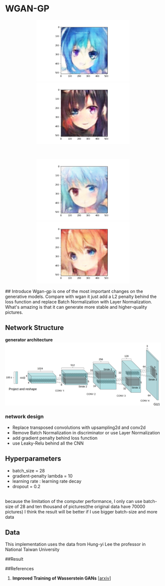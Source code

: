 # WGAN-GP
<p align="center"><img width="300px" src="https://github.com/Yukino1010/WGAN-GP/blob/master/picture/1.png" /><img width="300px" src="https://github.com/Yukino1010/WGAN-GP/blob/master/picture/2.png" /></p>
<br>
<p align="center"><img width="300px" src="https://github.com/Yukino1010/WGAN-GP/blob/master/picture/3.png" /><img width="300px" src="https://github.com/Yukino1010/WGAN-GP/blob/master/picture/4.png" /></p>
## Introduce
Wgan-gp is one of the most important changes on the generative models. Compare with wgan it just add a L2 penalty behind the loss function and replace Batch Normalization with Layer Normalization. What's amazing is that it can generate more stable and higher-quality pictures. 

## Network Structure
**generator architecture**
![image](https://github.com/Yukino1010/WGAN-GP/blob/master/picture/Generator.png)

### network design
- Replace transposed convolutions with  upsampling2d and conv2d
- Remove Batch Normalization in discriminator or use Layer Normalization 
- add gradient penalty behind loss function
- use Leaky-Relu behind all the CNN

## Hyperparameters
- batch_size = 28
- gradient-penalty lambda = 10
- learning rate : learning rate decay
- dropout = 0.2

<br>
because the limitation of the computer performance, I only can use batch-size of 28 and ten thousand of pictures(the original data have 70000 pictures)
I think the result will be better if I use bigger batch-size and more data
<br>

## Data
This implementation uses the data from Hung-yi Lee the professor in National Taiwan University

##Result

##References
1. **Improved Training of Wasserstein GANs** [[arxiv](https://arxiv.org/abs/1704.00028)]
